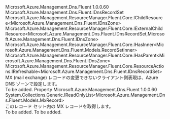 <Type Name="IMXRecordSet" FullName="Microsoft.Azure.Management.Dns.Fluent.IMXRecordSet">
  <TypeSignature Language="C#" Value="public interface IMXRecordSet : Microsoft.Azure.Management.Dns.Fluent.IDnsRecordSet, Microsoft.Azure.Management.ResourceManager.Fluent.Core.IChildResource&lt;Microsoft.Azure.Management.Dns.Fluent.IDnsZone&gt;, Microsoft.Azure.Management.ResourceManager.Fluent.Core.IExternalChildResource&lt;Microsoft.Azure.Management.Dns.Fluent.IDnsRecordSet,Microsoft.Azure.Management.Dns.Fluent.IDnsZone&gt;, Microsoft.Azure.Management.ResourceManager.Fluent.Core.IHasInner&lt;Microsoft.Azure.Management.Dns.Fluent.Models.RecordSetInner&gt;, Microsoft.Azure.Management.ResourceManager.Fluent.Core.IHasParent&lt;Microsoft.Azure.Management.Dns.Fluent.IDnsZone&gt;, Microsoft.Azure.Management.ResourceManager.Fluent.Core.ResourceActions.IRefreshable&lt;Microsoft.Azure.Management.Dns.Fluent.IDnsRecordSet&gt;" />
  <TypeSignature Language="ILAsm" Value=".class public interface auto ansi abstract IMXRecordSet implements class Microsoft.Azure.Management.Dns.Fluent.IDnsRecordSet, class Microsoft.Azure.Management.ResourceManager.Fluent.Core.IChildResource`1&lt;class Microsoft.Azure.Management.Dns.Fluent.IDnsZone&gt;, class Microsoft.Azure.Management.ResourceManager.Fluent.Core.IExternalChildResource`2&lt;class Microsoft.Azure.Management.Dns.Fluent.IDnsRecordSet, class Microsoft.Azure.Management.Dns.Fluent.IDnsZone&gt;, class Microsoft.Azure.Management.ResourceManager.Fluent.Core.IHasInner`1&lt;class Microsoft.Azure.Management.Dns.Fluent.Models.RecordSetInner&gt;, class Microsoft.Azure.Management.ResourceManager.Fluent.Core.IHasName, class Microsoft.Azure.Management.ResourceManager.Fluent.Core.IHasParent`1&lt;class Microsoft.Azure.Management.Dns.Fluent.IDnsZone&gt;, class Microsoft.Azure.Management.ResourceManager.Fluent.Core.ResourceActions.IIndexable, class Microsoft.Azure.Management.ResourceManager.Fluent.Core.ResourceActions.IRefreshable`1&lt;class Microsoft.Azure.Management.Dns.Fluent.IDnsRecordSet&gt;" />
  <TypeSignature Language="DocId" Value="T:Microsoft.Azure.Management.Dns.Fluent.IMXRecordSet" />
  <TypeSignature Language="VB.NET" Value="Public Interface IMXRecordSet&#xA;Implements IChildResource(Of IDnsZone), IDnsRecordSet, IExternalChildResource(Of IDnsRecordSet, IDnsZone), IHasInner(Of RecordSetInner), IHasParent(Of IDnsZone), IRefreshable(Of IDnsRecordSet)" />
  <TypeSignature Language="F#" Value="type IMXRecordSet = interface&#xA;    interface IDnsRecordSet&#xA;    interface IExternalChildResource&lt;IDnsRecordSet, IDnsZone&gt;&#xA;    interface IChildResource&lt;IDnsZone&gt;&#xA;    interface IHasName&#xA;    interface IIndexable&#xA;    interface IHasParent&lt;IDnsZone&gt;&#xA;    interface IRefreshable&lt;IDnsRecordSet&gt;&#xA;    interface IHasInner&lt;RecordSetInner&gt;" />
  <AssemblyInfo>
    <AssemblyName>Microsoft.Azure.Management.Dns.Fluent</AssemblyName>
    <AssemblyVersion>1.0.0.60</AssemblyVersion>
  </AssemblyInfo>
  <Interfaces>
    <Interface>
      <InterfaceName>Microsoft.Azure.Management.Dns.Fluent.IDnsRecordSet</InterfaceName>
    </Interface>
    <Interface>
      <InterfaceName>Microsoft.Azure.Management.ResourceManager.Fluent.Core.IChildResource&lt;Microsoft.Azure.Management.Dns.Fluent.IDnsZone&gt;</InterfaceName>
    </Interface>
    <Interface>
      <InterfaceName>Microsoft.Azure.Management.ResourceManager.Fluent.Core.IExternalChildResource&lt;Microsoft.Azure.Management.Dns.Fluent.IDnsRecordSet,Microsoft.Azure.Management.Dns.Fluent.IDnsZone&gt;</InterfaceName>
    </Interface>
    <Interface>
      <InterfaceName>Microsoft.Azure.Management.ResourceManager.Fluent.Core.IHasInner&lt;Microsoft.Azure.Management.Dns.Fluent.Models.RecordSetInner&gt;</InterfaceName>
    </Interface>
    <Interface>
      <InterfaceName>Microsoft.Azure.Management.ResourceManager.Fluent.Core.IHasParent&lt;Microsoft.Azure.Management.Dns.Fluent.IDnsZone&gt;</InterfaceName>
    </Interface>
    <Interface>
      <InterfaceName>Microsoft.Azure.Management.ResourceManager.Fluent.Core.ResourceActions.IRefreshable&lt;Microsoft.Azure.Management.Dns.Fluent.IDnsRecordSet&gt;</InterfaceName>
    </Interface>
  </Interfaces>
  <Docs>
    <summary>
            MX (mail exchange) レコードの変更できないクライアント側表現は、Azure DNS ゾーンで設定します。
            </summary>
    <remarks>To be added.</remarks>
  </Docs>
  <Members>
    <Member MemberName="Records">
      <MemberSignature Language="C#" Value="public System.Collections.Generic.IReadOnlyList&lt;Microsoft.Azure.Management.Dns.Fluent.Models.MxRecord&gt; Records { get; }" />
      <MemberSignature Language="ILAsm" Value=".property instance class System.Collections.Generic.IReadOnlyList`1&lt;class Microsoft.Azure.Management.Dns.Fluent.Models.MxRecord&gt; Records" />
      <MemberSignature Language="DocId" Value="P:Microsoft.Azure.Management.Dns.Fluent.IMXRecordSet.Records" />
      <MemberSignature Language="VB.NET" Value="Public ReadOnly Property Records As IReadOnlyList(Of MxRecord)" />
      <MemberSignature Language="F#" Value="member this.Records : System.Collections.Generic.IReadOnlyList&lt;Microsoft.Azure.Management.Dns.Fluent.Models.MxRecord&gt;" Usage="Microsoft.Azure.Management.Dns.Fluent.IMXRecordSet.Records" />
      <MemberType>Property</MemberType>
      <AssemblyInfo>
        <AssemblyName>Microsoft.Azure.Management.Dns.Fluent</AssemblyName>
        <AssemblyVersion>1.0.0.60</AssemblyVersion>
      </AssemblyInfo>
      <ReturnValue>
        <ReturnType>System.Collections.Generic.IReadOnlyList&lt;Microsoft.Azure.Management.Dns.Fluent.Models.MxRecord&gt;</ReturnType>
      </ReturnValue>
      <Docs>
        <summary>
            このレコード セット内の MX レコードを取得します。
            </summary>
        <value>To be added.</value>
        <remarks>To be added.</remarks>
      </Docs>
    </Member>
  </Members>
</Type>